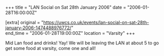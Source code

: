 +++
title = "LAN Social on Sat 28th January 2006"
date = "2006-01-28T16:00:00Z"

[extra]
original = "https://uwcs.co.uk/events/lan-social-on-sat-28th-january-2006-1474488976772/"    
end_time = "2006-01-28T19:00:00Z"
location = "Varsity"
+++

Mid Lan food and drinks\! Yay\! We will be leaving the LAN at about 5 to go get some food at varsity, come one and all\!

